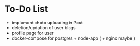 # To-Do List
- implement photo uploading in Post
- deletion/updation of user blogs
- profile page for user
- docker-compose for postgres + node-app ( + nginx maybe )
